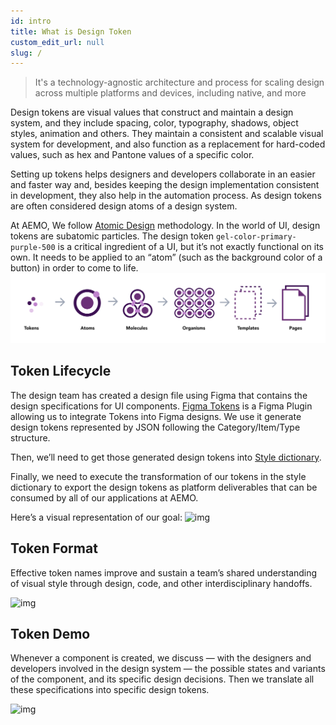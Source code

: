 ```yaml
---
id: intro
title: What is Design Token
custom_edit_url: null
slug: /
---
```


> It's a technology-agnostic architecture and process for scaling design across multiple platforms and devices, including native, and more

Design tokens are visual values that construct and maintain a design system, and they include spacing, color, typography, shadows, object styles, animation and others. They maintain a consistent and scalable visual system for development, and also function as a replacement for hard-coded values, such as hex and Pantone values of a specific color. 

Setting up tokens helps designers and developers collaborate in an easier and faster way and, besides keeping the design implementation consistent in development, they also help in the automation process. As design tokens are often considered design atoms of a design system.

At AEMO, We follow [Atomic Design](https://atomicdesign.bradfrost.com/) methodology. In the world of UI, design tokens are subatomic particles. The design token `gel-color-primary-purple-500` is a critical ingredient of a UI, but it’s not exactly functional on its own. It needs to be applied to an “atom” (such as the background color of a button) in order to come to life.
![img](../static/img/atomic-design.svg) 

## Token Lifecycle
The design team has created a design file using Figma that contains the design specifications for UI components. [Figma Tokens](https://docs.tokens.studio/) is a Figma Plugin allowing us to integrate Tokens into Figma designs. We use it generate design tokens represented by JSON following the Category/Item/Type structure.

Then, we’ll need to get those generated design tokens into [Style dictionary](https://amzn.github.io/style-dictionary/#/).

Finally, we need to execute the transformation of our tokens in the style dictionary to export the design tokens as platform deliverables that can be consumed by all of our applications at AEMO.

Here’s a visual representation of our goal:
![img](/img/token-generation.png) 

## Token Format
Effective token names improve and sustain a team’s shared understanding of visual style through design, code, and other interdisciplinary handoffs. 

![img](/img/token-format.svg) 

## Token Demo
Whenever a component is created, we discuss — with the designers and developers involved in the design system — the possible states and variants of the component, and its specific design decisions. Then we translate all these specifications into specific design tokens.

![img](/img/token-demo.svg) 

